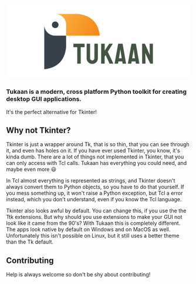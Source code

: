 ![Tukaan banner](../assets/tukaan_banner.png)

### Tukaan is a modern, cross platform Python toolkit for creating desktop GUI applications.
It's the perfect alternative for Tkinter!

## Why not Tkinter?
Tkinter is just a wrapper around Tk, that is so thin, that you can see through it, and even has holes on it. If you have ever used Tkinter, you know, it's kinda dumb. There are a lot of things not implemented in Tkinter, that you can only access with Tcl calls. Tukaan has everything you could need, and maybe even more 😃

In Tcl almost everything is represented as strings, and Tkinter doesn't always convert them to Python objects, so you have to do that yourself. If you mess something up, it won't raise a Python exception, but Tcl a error instead, which you don't understand, even if you know the Tcl language.

Tkinter also looks awful by default. You can change this, if you use the the Ttk extensions. But why should you use extensions to make your GUI not look like it came from the 90's? With Tukaan this is completely different. The apps look native by default on Windows and on MacOS as well. Unfortunately this isn't possible on Linux, but it still uses a better theme than the Tk default.


## Contributing
Help is always welcome so don't be shy about contributing! 
